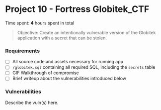 # Project 10 - Fortress Globitek_CTF

Time spent: **4** hours spent in total

> Objective: Create an intentionally vulnerable version of the Globitek application with a secret that can be stolen.

### Requirements

- [ ] All source code and assets necessary for running app
- [ ] `/globitek.sql` containing all required SQL, including the `secrets` table
- [ ] GIF Walkthrough of compromise
- [ ] Brief writeup about the vulnerabilities introduced below

### Vulnerabilities

Describe the vuln(s) here.